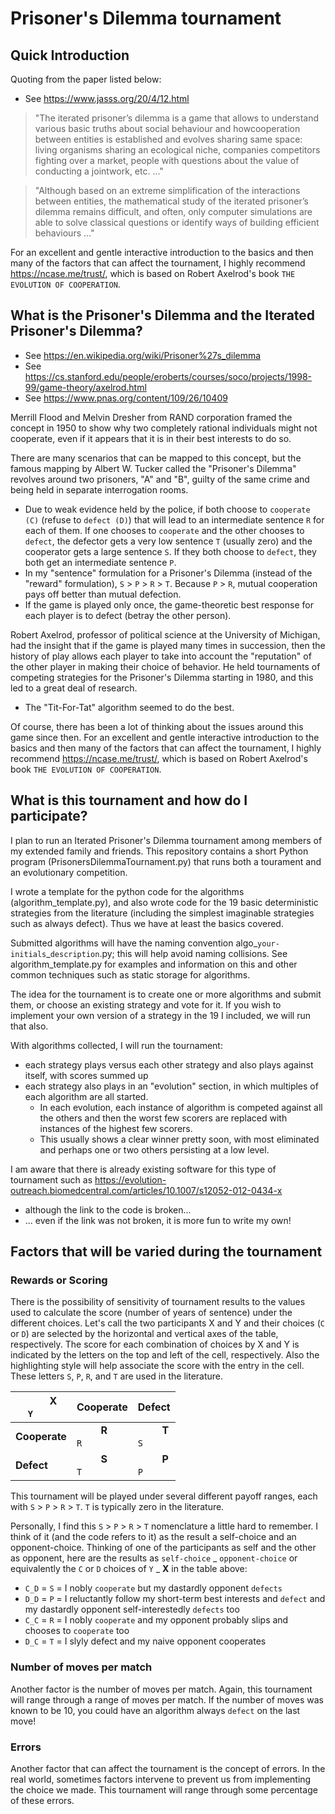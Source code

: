 # Prisoner's Dilemma tournament

## Quick Introduction

Quoting from the paper listed below:
* See https://www.jasss.org/20/4/12.html
> "The iterated prisoner’s dilemma is a game that allows to understand various basic truths about social behaviour and howcooperation between entities is established and evolves sharing same space: living organisms sharing an ecological niche, companies competitors fighting over a market, people with questions about the value of conducting a jointwork, etc. ..."

> "Although based on an extreme simplification of the interactions between entities, the mathematical study of the iterated prisoner’s dilemma remains difficult, and often, only computer simulations are able to solve classical questions or identify ways of building efficient behaviours ..."

For an excellent and gentle interactive introduction to the basics and then many of the factors that can affect the tournament, I highly recommend https://ncase.me/trust/, which is based on Robert Axelrod's book `THE EVOLUTION OF COOPERATION`.

## What is the Prisoner's Dilemma and the Iterated Prisoner's Dilemma?
* See https://en.wikipedia.org/wiki/Prisoner%27s_dilemma
* See https://cs.stanford.edu/people/eroberts/courses/soco/projects/1998-99/game-theory/axelrod.html
* See https://www.pnas.org/content/109/26/10409

Merrill Flood and Melvin Dresher from RAND corporation framed the concept in 1950 to show why two completely rational individuals might not cooperate, even if it appears that it is in their best interests to do so.

There are many scenarios that can be mapped to this concept, but the famous mapping by Albert W. Tucker called the "Prisoner's Dilemma" revolves around two prisoners, "A" and "B", guilty of the same crime and being held in separate interrogation rooms.
* Due to weak evidence held by the police, if both choose to `cooperate (C)` (refuse to `defect (D)`) that will lead to an intermediate sentence `R` for each of them. If one chooses to `cooperate` and the other chooses to `defect`, the defector gets a very low sentence `T` (usually zero) and the cooperator gets a large sentence `S`. If they both choose to `defect`, they both get an intermediate sentence `P`.
* In my "sentence" formulation for a Prisoner's Dilemma (instead of the "reward" formulation), `S` > `P` > `R` > `T`. Because `P` > `R`, mutual cooperation pays off better than mutual defection.
* If the game is played only once, the game-theoretic best response for each player is to defect (betray the other person).

Robert Axelrod, professor of political science at the University of Michigan, had the insight that if the game is played many times in succession, then the history of play allows each player to take into account the "reputation" of the other player in making their choice of behavior. He held tournaments of competing strategies for the Prisoner's Dilemma starting in 1980, and this led to a great deal of research.
* The "Tit-For-Tat" algorithm seemed to do the best.

Of course, there has been a lot of thinking about the issues around this game since then. For an excellent and gentle interactive introduction to the basics and then many of the factors that can affect the tournament, I highly recommend https://ncase.me/trust/, which is based on Robert Axelrod's book `THE EVOLUTION OF COOPERATION`.

## What is this tournament and how do I participate?

I plan to run an Iterated Prisoner's Dilemma tournament among members of my extended family and friends. This repository contains a short Python program (PrisonersDilemmaTournament.py) that runs both a tourament and an evolutionary competition.

I wrote a template for the python code for the algorithms (algorithm_template.py), and also wrote code for the 19 basic deterministic strategies from the literature (including the simplest imaginable strategies such as always defect). Thus we have at least the basics covered.

Submitted algorithms will have the naming convention algo_`your-initials`_`description`.py; this will help avoid naming collisions.
See algorithm_template.py for examples and information on this and other common techniques such as static storage for algorithms.

The idea for the tournament is to create one or more algorithms and submit them, or choose an existing strategy and vote for it. If you wish to implement your own version of a strategy in the 19 I included, we will run that also.

With algorithms collected, I will run the tournament:
* each strategy plays versus each other strategy and also plays against itself, with scores summed up
* each strategy also plays in an "evolution" section, in which multiples of each algorithm are all started.
  * In each evolution, each instance of algorithm is competed against all the others and then the worst few scorers are replaced with instances of the highest few scorers.
  * This usually shows a clear winner pretty soon, with most eliminated and perhaps one or two others persisting at a low level.
  
I am aware that there is already existing software for this type of tournament such as https://evolution-outreach.biomedcentral.com/articles/10.1007/s12052-012-0434-x
* although the link to the code is broken...
* ... even if the link was not broken, it is more fun to write my own!

## Factors that will be varied during the tournament

### Rewards or Scoring
There is the possibility of sensitivity of tournament results to the values used to calculate the score (number of years of sentence) under the different choices. Let's call the two participants X and Y and their choices (`C` or `D`) are selected by the horizontal and vertical axes of the table, respectively. The score for each combination of choices by X and Y is indicated by the letters on the top and left of the cell, respectively. Also the highlighting style will help associate the score with the entry in the cell. These letters `S`, `P`, `R`, and `T` are used in the literature.

| &nbsp;&nbsp;&nbsp;&nbsp;&nbsp;&nbsp;&nbsp;&nbsp; X <BR> `Y`&nbsp;&nbsp;&nbsp;&nbsp;&nbsp;&nbsp;&nbsp;&nbsp; | Cooperate | Defect |
| --- | --- | --- |
| **Cooperate** | &nbsp;&nbsp;&nbsp;&nbsp;&nbsp;&nbsp;&nbsp;&nbsp; **R** <BR> `R`&nbsp;&nbsp;&nbsp;&nbsp;&nbsp;&nbsp;&nbsp;&nbsp; | &nbsp;&nbsp;&nbsp;&nbsp;&nbsp;&nbsp;&nbsp;&nbsp; **T** <BR> `S`&nbsp;&nbsp;&nbsp;&nbsp;&nbsp;&nbsp;&nbsp;&nbsp; |
| **Defect** | &nbsp;&nbsp;&nbsp;&nbsp;&nbsp;&nbsp;&nbsp;&nbsp; **S** <BR> `T`&nbsp;&nbsp;&nbsp;&nbsp;&nbsp;&nbsp;&nbsp;&nbsp; | &nbsp;&nbsp;&nbsp;&nbsp;&nbsp;&nbsp;&nbsp;&nbsp; **P** <BR> `P`&nbsp;&nbsp;&nbsp;&nbsp;&nbsp;&nbsp;&nbsp;&nbsp; |

This tournament will be played under several different payoff ranges, each with `S` > `P` > `R` > `T`. `T` is typically zero in the literature.

Personally, I find this `S` > `P` > `R` > `T` nomenclature a little hard to remember. I think of it (and the code refers to it) as the result a self-choice and an opponent-choice. Thinking of one of the participants as self and the other as opponent, here are the results as `self-choice` _ `opponent-choice` or equivalently the `C` or `D` choices of `Y` _ **X** in the table above:
* `C_D` = `S` = I nobly `cooperate` but my dastardly opponent `defects`
* `D_D` = `P` = I reluctantly follow my short-term best interests and `defect` and my dastardly opponent self-interestedly `defects` too
* `C_C` = `R` = I nobly `cooperate` and my opponent probably slips and chooses to `cooperate` too
* `D_C` = `T` = I slyly defect and my naive opponent cooperates

### Number of moves per match
Another factor is the number of moves per match. Again, this tournament will range through a range of moves per match. If the number of moves was known to be 10, you could have an algorithm always `defect` on the last move!

### Errors
Another factor that can affect the tournament is the concept of errors. In the real world, sometimes factors intervene to prevent us from implementing the choice we made. This tournament will range through some percentage of these errors.
